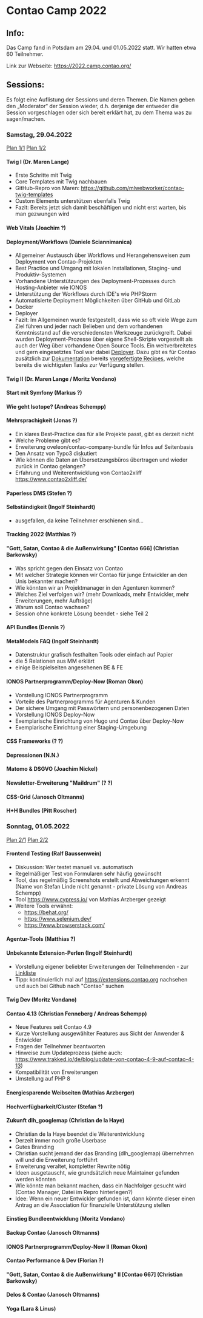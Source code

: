 # Contao Camp 2022

## Info:
Das Camp fand in Potsdam am 29.04. und 01.05.2022 statt. Wir hatten etwa 60 Teilnehmer.

Link zur Webseite: https://2022.camp.contao.org/

## Sessions:
Es folgt eine Auflistung der Sessions und deren Themen. Die Namen geben den
„Moderator“ der Session wieder, d.h. derjenige der entweder die Session
vorgeschlagen oder sich bereit erklärt hat, zu dem Thema was zu sagen/machen.

### Samstag, 29.04.2022
[Plan 1/1](plan_tag1_1.jpg)
[Plan 1/2](plan_tag1_2.jpg)

#### Twig I (Dr. Maren Lange)
* Erste Schritte mit Twig
* Core Templates mit Twig nachbauen
* GitHub-Repro von Maren: https://github.com/mlwebworker/contao-twig-templates
* Custom Elements unterstützen ebenfalls Twig
* Fazit: Bereits jetzt sich damit beschäftigen und nicht erst warten, bis man gezwungen wird

#### Web Vitals (Joachim ?)

#### Deployment/Workflows (Daniele Sciannimanica)

* Allgemeiner Austausch über Workflows und Herangehensweisen zum Deployment von Contao-Projekten
* Best Practice und Umgang mit lokalen Installationen, Staging- und Produktiv-Systemen
* Vorhandene Unterstützungen des Deployment-Prozesses durch Hosting-Anbieter wie IONOS
* Unterstützung der Workflows durch IDE's wie PHPStorm
* Automatisierte Deployment Möglichkeiten über GitHub und GitLab
* Docker
* Deployer
* Fazit: Im Allgemeinen wurde festgestellt, dass wie so oft viele Wege zum Ziel führen
  und jeder nach Belieben und dem vorhandenen Kenntnisstand auf die verschiedensten Werkzeuge
  zurückgreift. Dabei wurden Deployment-Prozesse über eigene Shell-Skripte vorgestellt als
  auch der Weg über vorhandene Open Source Tools. Ein weitverbreitetes und gern eingesetztes
  Tool war dabei [Deployer](https://deployer.org/). Dazu gibt es für Contao zusätzlich
  zur [Dokumentation](https://docs.contao.org/manual/de/guides/deployer/) bereits
  [vorgefertigte Recipes](https://docs.contao.org/manual/de/guides/deployer/#eigene-recipes),
  welche bereits die wichtigsten Tasks zur Verfügung stellen.

#### Twig II (Dr. Maren Lange / Moritz Vondano)

#### Start mit Symfony (Markus ?)

#### Wie geht Isotope? (Andreas Schempp)

#### Mehrsprachigkeit (Jonas ?)
* Ein klares Best-Practice das für alle Projekte passt, gibt es derzeit nicht
* Welche Probleme gibt es?
* Erweiterung oveleon/contao-company-bundle für Infos auf Seitenbasis
* Den Ansatz von Typo3 diskutiert
* Wie können die Daten an Übersetzungsbüros übertragen und wieder zurück in Contao gelangen?
* Erfahrung und Weiterentwicklung von Contao2xliff https://www.contao2xliff.de/

#### Paperless DMS (Stefen ?)

#### Selbständigkeit (Ingolf Steinhardt)

* ausgefallen, da keine Teilnehmer erschienen sind...

#### Tracking 2022 (Matthias ?)

#### "Gott, Satan, Contao & die Außenwirkung" [Contao 666] (Christian Barkowsky)
* Was spricht gegen den Einsatz von Contao
* Mit welcher Strategie können wir Contao für junge Entwickler an den Unis bekannter machen?
* Wie könnten wir an Projektmanager in den Agenturen kommen?
* Welches Ziel verfolgen wir? (mehr Downloads, mehr Entwickler, mehr Erweiterungen, mehr Aufträge)
* Warum soll Contao wachsen?
* Session ohne konkrete Lösung beendet - siehe Teil 2

#### API Bundles (Dennis ?)

#### MetaModels FAQ (Ingolf Steinhardt)

* Datenstruktur grafisch festhalten Tools oder einfach auf Papier
* die 5 Relationen aus MM erklärt
* einige Beispielseiten angesehenen BE & FE

#### IONOS Partnerprogramm/Deploy-Now (Roman Okon)

* Vorstellung IONOS Partnerprogramm
* Vorteile des Partnerprogramms für Agenturen & Kunden
* Der sichere Umgang mit Passwörtern und personenbezogenen Daten
* Vorstellung IONOS Deploy-Now
* Exemplarische Einrichtung von Hugo und Contao über Deploy-Now
* Exemplarische Einrichtung einer Staging-Umgebung

#### CSS Frameworks (? ?)

#### Depressionen (N.N.)

#### Matomo & DSGVO (Joachim Nickel)

#### Newsletter-Erweiterung "Maildrum" (? ?)

#### CSS-Grid (Janosch Oltmanns)

#### H+H Bundles (Pitt Roscher)

### Sonntag, 01.05.2022
[Plan 2/1](plan_tag2_1.jpg)
[Plan 2/2](plan_tag2_2.jpg)

#### Frontend Testing (Ralf Baussenwein)
* Diskussion: Wer testet manuell vs. automatisch
* Regelmäßiger Test von Formularen sehr häufig gewünscht
* Tool, das regelmäßig Screenshots erstellt und Abweichungen erkennt (Name von Stefan Linde nicht genannt - private Lösung von Andreas Schempp)
* Tool https://www.cypress.io/ von Mathias Arzberger gezeigt
* Weitere Tools erwähnt:
  * https://behat.org/ 
  * https://www.selenium.dev/ 
  * https://www.browserstack.com/ 

#### Agentur-Tools (Matthias ?)

#### Unbekannte Extension-Perlen (Ingolf Steinhardt)

* Vorstellung eigener beliebter Erweiterungen der Teilnehmenden - zur [Linkliste](must-have-extensions.md)
* Tipp: kontinuierlich mal auf https://extensions.contao.org nachsehen und
  auch bei Github nach "Contao" suchen

#### Twig Dev (Moritz Vondano)

#### Contao 4.13 (Christian Fenneberg / Andreas Schempp)
* Neue Features seit Contao 4.9
* Kurze Vorstellung ausgewählter Features aus Sicht der Anwender & Entwickler
* Fragen der Teilnehmer beantworten
* Hinweise zum Updateprozess (siehe auch: https://www.trakked.io/de/blog/update-von-contao-4-9-auf-contao-4-13)
* Kompatibilität von Erweiterungen
* Umstellung auf PHP 8

#### Energiesparende Weibseiten (Mathias Arzberger)

#### Hochverfügbarkeit/Cluster (Stefan ?)

#### Zukunft dlh_googlemap (Christian de la Haye)
* Christian de la Haye beendet die Weiterentwicklung
* Derzeit immer noch große Userbase
* Gutes Branding
* Christian sucht jemand der das Branding (dlh_googlemap) übernehmen will und die Erweiterung fortführt
* Erweiterung veraltet, kompletter Rewrite nötig
* Ideen ausgetauscht, wie grundsätzlich neue Maintainer gefunden werden könnten
* Wie könnte man bekannt machen, dass ein Nachfolger gesucht wird (Contao Manager, Datei im Repro hinterlegen?)
* Idee: Wenn ein neuer Entwickler gefunden ist, dann könnte dieser einen Antrag an die Association für
  finanzielle Unterstützung stellen

#### Einstieg Bundleentwicklung (Moritz Vondano)

#### Backup Contao (Janosch Oltmanns)

#### IONOS Partnerprogramm/Deploy-Now II (Roman Okon)

#### Contao Performance & Dev (Florian ?)

#### "Gott, Satan, Contao & die Außenwirkung" II [Contao 667] (Christian Barkowsky)

#### Delos & Contao (Janosch Oltmanns)

#### Yoga (Lara & Linus)
